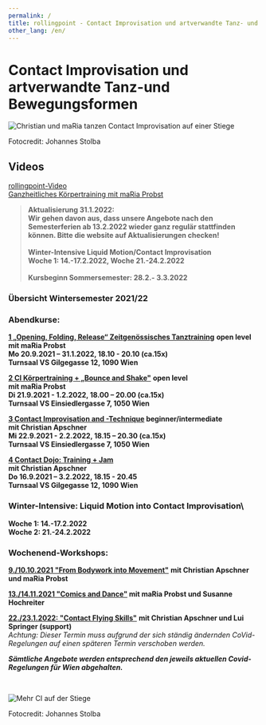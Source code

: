 ```yaml
---
permalink: /
title: rollingpoint - Contact Improvisation und artverwandte Tanz- und Bewegungsformen
other_lang: /en/
---
```

# Contact Improvisation und artverwandte Tanz-und Bewegungsformen

![Christian und maRia tanzen Contact Improvisation auf einer Stiege](/assets/uploads/dsc_1901_klein.jpg "Contact Improvisation")

Fotocredit: Johannes Stolba

## Videos

<div class="imglink"><a target="_blank" href="https://www.youtube.com/embed/kp3DqzN1Ldo"><img src="/assets/uploads/video_vorschau_rollingpoint.png" alt="" /><div>rollingpoint-Video</div></a></div>

<div class="imglink"><a target="_blank" href="https://www.youtube.com/embed/6A5otnVZAg4"><img src="/assets/uploads/video_vorschau_maria.png" alt="" /><div>Ganzheitliches Körpertraining mit maRia Probst</div></a></div>

> **Aktualisierung 31.1.2022:**\
> **Wir gehen davon aus, dass unsere Angebote nach den Semesterferien ab 13.2.2022 wieder ganz regulär stattfinden können. Bitte die website auf Aktualisierungen checken!**\
> \
> **Winter-Intensive Liquid Motion/Contact Improvisation**\
> **Woche 1: 14.-17.2.2022, Woche 21.-24.2.2022**\
> \
> **Kursbeginn Sommersemester: 28.2.- 3.3.2022**

### Übersicht Wintersemester 2021/22

### Abendkurse:

**[1 „Opening, Folding, Release“ Zeitgenössisches Tanztraining](/kurse#mo)** **open level**\
**mit maRia Probst**  \
**Mo 20.9.2021 – 31.1.2022, 18.10 - 20.10 (ca.15x)**\
**Turnsaal VS Gilgegasse 12, 1090 Wien**

**[2 CI Körpertraining + „Bounce and Shake"](/kurse#di)**  **open level**\
**mit maRia Probst**\
**Di 21.9.2021 - 1.2.2022, 18.00 – 20.00 (ca.15x)**\
**Turnsaal VS Einsiedlergasse 7, 1050 Wien**

**[3 Contact Improvisation and -Technique](/kurse#mi) beginner/intermediate\
mit Christian Apschner\
Mi 22.9.2021 - 2.2.2022, 18.15 – 20.30 (ca.15x)\
Turnsaal VS Einsiedlergasse 7, 1050 Wien**

**[4 Contact Dojo: Training + Jam](/dojo)**\
**mit Christian Apschner**\
**Do 16.9.2021 – 3.2.2022, 18.15 - 20.45**\
**Turnsaal VS Gilgegasse 12, 1090 Wien**

### **Winter-Intensive: Liquid Motion into Contact Improvisation**\
**Woche 1: 14.-17.2.2022**\
**Woche 2: 21.-24.2.2022**

### Wochenend-Workshops:

**[9./10.10.2021 "From Bodywork into Movement"](/workshops#bodywork)** **mit Christian Apschner und maRia Probst**

**[13./14.11.2021 "Comics and Dance"](/workshops#comics) mit maRia Probst und Susanne Hochreiter**

**[22./23.1.2022: "Contact Flying Skills"](/workshops#flying)** **mit Christian Apschner und Lui Springer (support)**\
*Achtung: Dieser Termin muss aufgrund der sich ständig ändernden CoVid-Regelungen auf einen späteren Termin verschoben werden.*

***Sämtliche Angebote werden entsprechend den jeweils aktuellen Covid-Regelungen für Wien abgehalten.***

&nbsp;

![Mehr CI auf der Stiege](/assets/uploads/dsc_1941a.jpg "Mehr CI auf der Stiege")

Fotocredit: Johannes Stolba